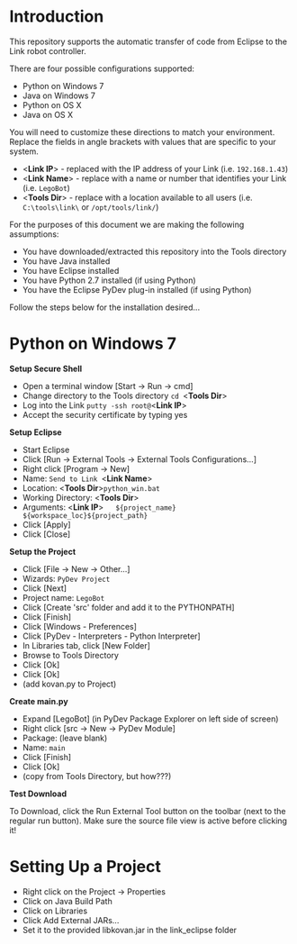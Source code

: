 Introduction
====

This repository supports the automatic transfer of code from Eclipse to the Link robot controller.

There are four possible configurations supported:
* Python on Windows 7
* Java on Windows 7
* Python on OS X
* Java on OS X

You will need to customize these directions to match your environment.  Replace the fields in angle brackets with values that are specific to your system.
* <**Link IP**> - replaced with the IP address of your Link (i.e. `192.168.1.43`)
* <**Link Name**> - replace with a name or number that identifies your Link (i.e. `LegoBot`)
* <**Tools Dir**> - replace with a location available to all users (i.e. `C:\tools\link\` or `/opt/tools/link/`)

For the purposes of this document we are making the following assumptions:
* You have downloaded/extracted this repository into the Tools directory
* You have Java installed
* You have Eclipse installed
* You have Python 2.7 installed (if using Python)
* You have the Eclipse PyDev plug-in installed (if using Python)

Follow the steps below for the installation desired...

Python on Windows 7
====

**Setup Secure Shell**
* Open a terminal window [Start -> Run -> cmd]
* Change directory to the Tools directory `cd `<**Tools Dir**>
* Log into the Link `putty -ssh root@`<**Link IP**>
* Accept the security certificate by typing yes 

**Setup Eclipse**
* Start Eclipse
* Click [Run -> External Tools -> External Tools Configurations...]
* Right click [Program -> New]
* Name: `Send to Link `<**Link Name**>
* Location: <**Tools Dir**>`python_win.bat`
* Working Directory: <**Tools Dir**>
* Arguments: <**Link IP**>`   ${project_name}   ${workspace_loc}${project_path}` 
* Click [Apply]
* Click [Close]

**Setup the Project**
* Click [File -> New -> Other...]
* Wizards: `PyDev Project`
* Click [Next]
* Project name: `LegoBot`
* Click [Create 'src' folder and add it to the PYTHONPATH]
* Click [Finish]
* Click [Windows - Preferences]
* Click [PyDev - Interpreters - Python Interpreter]
* In Libraries tab, click [New Folder]
* Browse to Tools Directory
* Click [Ok]
* Click [Ok]
* (add kovan.py to Project)

**Create main.py**
* Expand [LegoBot] (in PyDev Package Explorer on left side of screen)
* Right click [src -> New -> PyDev Module]
* Package: (leave blank)
* Name: `main`
* Click [Finish]
* Click [Ok]
* (copy from Tools Directory, but how???)

**Test Download**

To Download, click the Run External Tool button on the toolbar (next to the regular run button). Make sure the source file view is active before clicking it!

Setting Up a Project
====================

* Right click on the Project -> Properties
* Click on Java Build Path
* Click on Libraries
* Click Add External JARs...
* Set it to the provided libkovan.jar in the link\_eclipse folder

